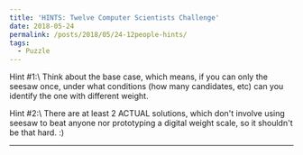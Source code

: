 ```yaml
---
title: 'HINTS: Twelve Computer Scientists Challenge'
date: 2018-05-24
permalink: /posts/2018/05/24-12people-hints/
tags:
  - Puzzle
---
```


Hint #1:\\
Think about the base case, which means, if you can only the seesaw once, under what conditions (how many candidates, etc) can you identify the one with different weight.


Hint #2:\\
There are at least 2 ACTUAL solutions, which don't involve using seesaw to beat anyone nor prototyping a digital weight scale, so it shouldn't be that hard. :)

------
